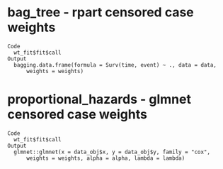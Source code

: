 # bag_tree - rpart censored case weights

    Code
      wt_fit$fit$call
    Output
      bagging.data.frame(formula = Surv(time, event) ~ ., data = data, 
          weights = weights)

# proportional_hazards - glmnet censored case weights

    Code
      wt_fit$fit$call
    Output
      glmnet::glmnet(x = data_obj$x, y = data_obj$y, family = "cox", 
          weights = weights, alpha = alpha, lambda = lambda)

